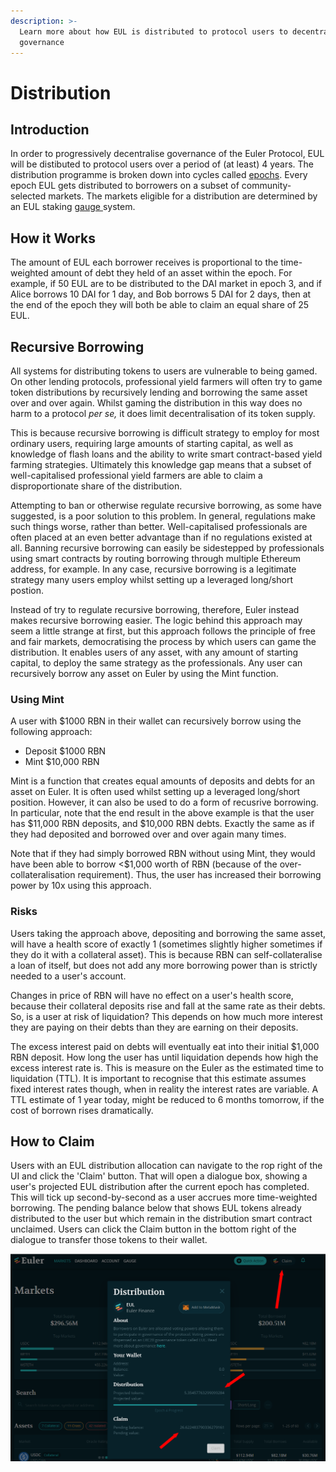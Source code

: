 ```yaml
---
description: >-
  Learn more about how EUL is distributed to protocol users to decentralise
  governance
---
```


# Distribution

## Introduction&#x20;

In order to progressively decentralise governance of the Euler Protocol, EUL will be distibuted to protocol users over a period of (at least) 4 years. The distribution programme is broken down into cycles called [epochs](distribution-1.md). Every epoch EUL gets distributed to borrowers on a subset of community-selected markets. The markets eligible for a distribution are determined by an EUL staking [gauge ](gauges.md)system.

## How it Works

The amount of EUL each borrower receives is proportional to the time-weighted amount of debt they held of an asset within the epoch. For example, if 50 EUL are to be distributed to the DAI market in epoch 3, and if Alice borrows 10 DAI for 1 day, and Bob borrows 5 DAI for 2 days, then at the end of the epoch they will both be able to claim an equal share of 25 EUL.

## Recursive Borrowing

All systems for distributing tokens to users are vulnerable to being gamed. On other lending protocols, professional yield farmers will often try to game token distributions by recursively lending and borrowing the same asset over and over again. Whilst gaming the distribution in this way does no harm to a protocol _per se,_ it does limit decentralisation of its token supply.&#x20;

This is because recursive borrowing is difficult strategy to employ for most ordinary users, requiring large amounts of starting capital, as well as knowledge of flash loans and the ability to write smart contract-based yield farming strategies. Ultimately this knowledge gap means that a subset of well-capitalised professional yield farmers are able to claim a disproportionate share of the distribution.&#x20;

Attempting to ban or otherwise regulate recursive borrowing, as some have suggested, is a poor solution to this problem. In general, regulations make such things worse, rather than better. Well-capitalised professionals are often placed at an even better advantage than if no regulations existed at all. Banning recursive borrowing can easily be sidestepped by professionals using smart contracts by routing borrowing through multiple Ethereum address, for example. In any case, recursive borrowing is a legitimate strategy many users employ whilst setting up a leveraged long/short postion.&#x20;

Instead of try to regulate recursive borrowing, therefore, Euler instead makes recursive borrowing easier. The logic behind this approach may seem a little strange at first, but this approach follows the principle of free and fair markets, democratising the process by which users can game the distribution. It enables users of any asset, with any amount of starting capital, to deploy the same strategy as the professionals. Any user can recursively borrow any asset on Euler by using the Mint function.&#x20;

### Using Mint

A user with $1000 RBN in their wallet can recursively borrow using the following approach:

* Deposit $1000 RBN&#x20;
* Mint $10,000 RBN&#x20;

Mint is a function that creates equal amounts of deposits and debts for an asset on Euler. It is often used whilst setting up a leveraged long/short position. However, it can also be used to do a form of recusrive borrowing. In particular, note that the end result in the above example is that the user has $11,000 RBN deposits, and $10,000 RBN debts. Exactly the same as if they had deposited and borrowed over and over again many times.&#x20;

Note that if they had simply borrowed RBN without using Mint, they would have been able to borrow <$1,000 worth of RBN (because of the over-collateralisation requirement). Thus, the user has increased their borrowing power by 10x using this approach.&#x20;

### Risks&#x20;

Users taking the approach above, depositing and borrowing the same asset, will have a health score of exactly 1 (sometimes slightly higher sometimes if they do it with a collateral asset). This is because RBN can self-collateralise a loan of itself, but does not add any more borrowing power than is strictly needed to a user's account.&#x20;

Changes in price of RBN will have no effect on a user's health score, because their collateral deposits rise and fall at the same rate as their debts. So, is a user at risk of liquidation? This depends on how much more interest they are paying on their debts than they are earning on their deposits.&#x20;

The excess interest paid on debts will eventually eat into their initial $1,000 RBN deposit. How long the user has until liquidation depends how high the excess interest rate is. This is measure on the Euler as the estimated time to liquidation (TTL). It is important to recognise that this estimate assumes fixed interest rates though, when in reality the interest rates are variable. A TTL estimate of 1 year today, might be reduced to 6 months tomorrow, if the cost of borrown rises dramatically.

## How to Claim

Users with an EUL distribution allocation can navigate to the rop right of the UI and click the 'Claim' button. That will open a dialogue box, showing a user's projected EUL distribution after the current epoch has completed. This will tick up second-by-second as a user accrues more time-weighted borrowing. The pending balance below that shows EUL tokens already distributed to the user but which remain in the distribution smart contract unclaimed. Users can click the Claim button in the bottom right of the dialogue to transfer those tokens to their wallet.&#x20;

![](<../../.gitbook/assets/claim2 (1).png>)
